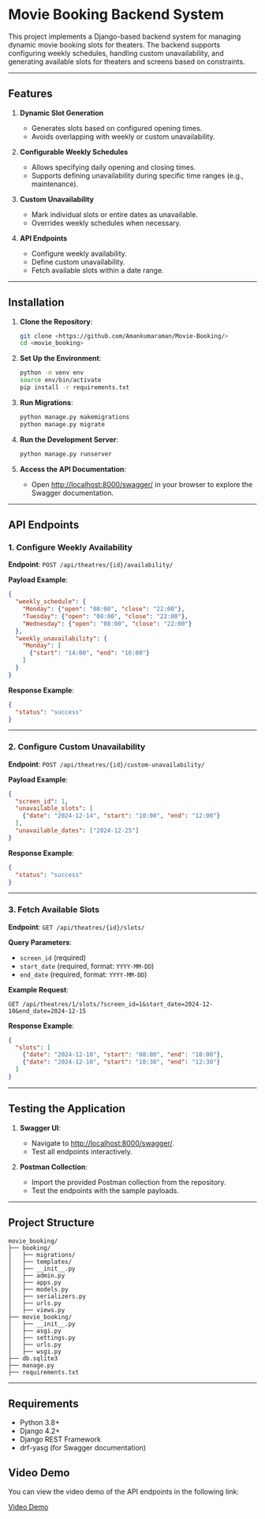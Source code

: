 # Movie Booking Backend System

This project implements a Django-based backend system for managing dynamic movie booking slots for theaters. The backend supports configuring weekly schedules, handling custom unavailability, and generating available slots for theaters and screens based on constraints.

---

## Features

1. **Dynamic Slot Generation**
   - Generates slots based on configured opening times.
   - Avoids overlapping with weekly or custom unavailability.

2. **Configurable Weekly Schedules**
   - Allows specifying daily opening and closing times.
   - Supports defining unavailability during specific time ranges (e.g., maintenance).

3. **Custom Unavailability**
   - Mark individual slots or entire dates as unavailable.
   - Overrides weekly schedules when necessary.

4. **API Endpoints**
   - Configure weekly availability.
   - Define custom unavailability.
   - Fetch available slots within a date range.

---

## Installation

1. **Clone the Repository**:

   ```bash
   git clone <https://github.com/Amankumaraman/Movie-Booking/>
   cd <movie_booking>
   ```

2. **Set Up the Environment**:

   ```bash
   python -m venv env
   source env/bin/activate 
   pip install -r requirements.txt
   ```

3. **Run Migrations**:

   ```bash
   python manage.py makemigrations
   python manage.py migrate
   ```

4. **Run the Development Server**:

   ```bash
   python manage.py runserver
   ```

5. **Access the API Documentation**:

   - Open [http://localhost:8000/swagger/](http://localhost:8000/swagger/) in your browser to explore the Swagger documentation.

---

## API Endpoints

### 1. Configure Weekly Availability

**Endpoint**: `POST /api/theatres/{id}/availability/`

**Payload Example**:
```json
{
  "weekly_schedule": {
    "Monday": {"open": "08:00", "close": "22:00"},
    "Tuesday": {"open": "08:00", "close": "22:00"},
    "Wednesday": {"open": "08:00", "close": "22:00"}
  },
  "weekly_unavailability": {
    "Monday": [
      {"start": "14:00", "end": "16:00"}
    ]
  }
}
```

**Response Example**:
```json
{
  "status": "success"
}
```

---

### 2. Configure Custom Unavailability

**Endpoint**: `POST /api/theatres/{id}/custom-unavailability/`

**Payload Example**:
```json
{
  "screen_id": 1,
  "unavailable_slots": [
    {"date": "2024-12-14", "start": "10:00", "end": "12:00"}
  ],
  "unavailable_dates": ["2024-12-25"]
}
```

**Response Example**:
```json
{
  "status": "success"
}
```

---

### 3. Fetch Available Slots

**Endpoint**: `GET /api/theatres/{id}/slots/`

**Query Parameters**:
- `screen_id` (required)
- `start_date` (required, format: `YYYY-MM-DD`)
- `end_date` (required, format: `YYYY-MM-DD`)

**Example Request**:
```
GET /api/theatres/1/slots/?screen_id=1&start_date=2024-12-10&end_date=2024-12-15
```

**Response Example**:
```json
{
  "slots": [
    {"date": "2024-12-10", "start": "08:00", "end": "10:00"},
    {"date": "2024-12-10", "start": "10:30", "end": "12:30"}
  ]
}
```

---

## Testing the Application

1. **Swagger UI**:
   - Navigate to [http://localhost:8000/swagger/](http://localhost:8000/swagger/).
   - Test all endpoints interactively.

2. **Postman Collection**:
   - Import the provided Postman collection from the repository.
   - Test the endpoints with the sample payloads.

---



## Project Structure

```
movie_booking/
├── booking/
│   ├── migrations/
│   ├── templates/
│   ├── __init__.py
│   ├── admin.py
│   ├── apps.py
│   ├── models.py
│   ├── serializers.py
│   ├── urls.py
│   ├── views.py
├── movie_booking/
│   ├── __init__.py
│   ├── asgi.py
│   ├── settings.py
│   ├── urls.py
│   ├── wsgi.py
├── db.sqlite3
├── manage.py
├── requirements.txt
```

---

## Requirements

- Python 3.8+
- Django 4.2+
- Django REST Framework
- drf-yasg (for Swagger documentation)

## Video Demo

You can view the video demo of the API endpoints in the following link:

[Video Demo](https://drive.google.com/file/d/1bEfgmiC9Iyahq3oh19d_Z5aSQPJWFJBH/view?usp=sharing)



